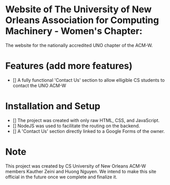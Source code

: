 # Website of The University of New Orleans Association for Computing Machinery - Women's Chapter:

The website for the nationally accredited UNO chapter of the ACM-W.


# Features (add more features)
- [] A fully functional 'Contact Us' section to allow elligible CS students to contact the UNO ACM-W

# Installation and Setup
- [] The project was created with only raw HTML, CSS, and JavaScript.
- [] NodeJS was used to facilitate the routing on the backend.
- [] A 'Contact Us' section directly linked to a Google Forms of the owner.

# Note
This project was created by CS University of New Orleans ACM-W members Kauther Zeini and Huong Nguyen. We intend to make this site official in the future once we complete and finalize it.


